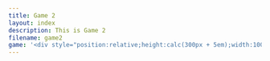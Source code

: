 ```yaml
--- 
title: Game 2
layout: index
description: This is Game 2
filename: game2
game: '<div style="position:relative;height:calc(300px + 5em);width:100%;overflow:hidden;"><iframe style="position:absolute;top:0;left:0;width:100%;height:100%;" src="https://arcade.makecode.com/---codeembed#pub:_E8K3gY03z4Ah" allowfullscreen="allowfullscreen" frameborder="0" sandbox="allow-scripts allow-same-origin"></iframe></div>'
--- 
```


